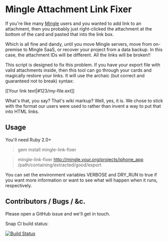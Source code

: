 Mingle Attachment Link Fixer
============================

If you're like many [Mingle](http://getmingle.io) users and you wanted to add link to an attachment, then you probably just right-clicked the attachment at the bottom of the card and pasted that into the link box.

Which is all fine and dandy, until you move Mingle servers, move from on-premise to Mingle SaaS, or recover your project from a data backup.  In this case, the attachment IDs will be different.  All the links will be broken!!

This script is designed to fix this problem.  If you have your export file with valid attachments inside, then this tool can go through your cards and magically restore your links. It will use the archaic (but correct and guaranteed not to break) syntax:

[[Your link text|#123/my-file.ext]]

What's that, you say?  That's wiki markup?  Well, yes, it is.  We chose to stick with the format our users were used to rather than invent a way to put that into HTML links.

Usage
-----

You'll need Ruby 2.0+

  > gem install mingle-link-fixer

  > mingle-link-fixer http://mingle.your.org/projects/iphone_app /path/containing/extracted/good/export

You can set the environment variables VERBOSE and DRY_RUN to true if you want more information or want to see what will happen when it runs, respectively.


Contributors / Bugs / &c.
-------------------------

Please open a GitHub issue and we'll get in touch.

Snap CI build status:

[![Build Status](https://snap-ci.com/ThoughtWorksStudios/mingle-link-fixer/branch/master/build_image)](https://snap-ci.com/ThoughtWorksStudios/mingle-link-fixer/branch/master)
